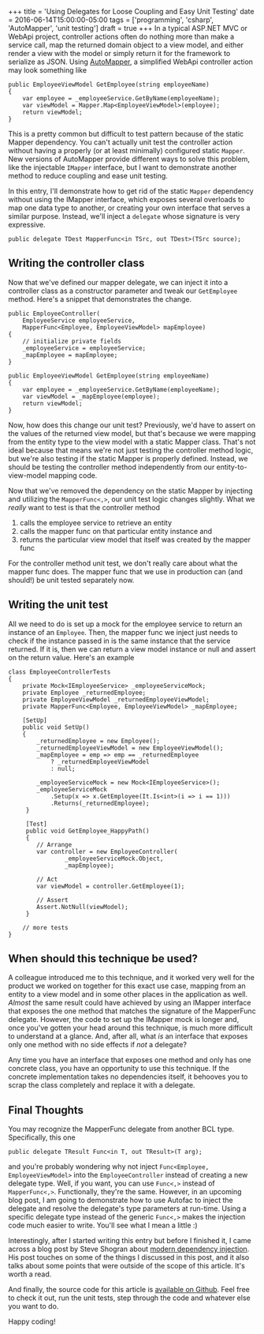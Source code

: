 +++
title = 'Using Delegates for Loose Coupling and Easy Unit Testing'
date = 2016-06-14T15:00:00-05:00
tags = ['programming', 'csharp', 'AutoMapper', 'unit testing']
draft = true
+++
In a typical ASP.NET MVC or WebApi project, controller actions often do nothing more than make a service call, map the returned domain object to a view model, and either render a view with the model or simply return it for the framework to serialize as JSON. Using [AutoMapper](http://automapper.org/), a simplified WebApi controller action may look something like

    public EmployeeViewModel GetEmployee(string employeeName)
    {
        var employee = _employeeService.GetByName(employeeName);
        var viewModel = Mapper.Map<EmployeeViewModel>(employee);
        return viewModel;
    }

This is a pretty common but difficult to test pattern because of the static Mapper dependency. You can't actually unit test the controller action without having a properly (or at least minimally) configured static `Mapper`. New versions of AutoMapper provide different ways to solve this problem, like the injectable `IMapper` interface, but I want to demonstrate another method to reduce coupling and ease unit testing.

In this entry, I'll demonstrate how to get rid of the static `Mapper` dependency without using the IMapper interface, which exposes several overloads to map one data type to another, or creating your own interface that serves a similar purpose. Instead, we'll inject a `delegate` whose signature is very expressive.

    public delegate TDest MapperFunc<in TSrc, out TDest>(TSrc source);

<!--more-->
## Writing the controller class

Now that we've defined our mapper delegate, we can inject it into a controller class as a constructor parameter and tweak our `GetEmployee` method. Here's a snippet that demonstrates the change.

    public EmployeeController(
        EmployeeService employeeService, 
        MapperFunc<Employee, EmployeeViewModel> mapEmployee)
    {
        // initialize private fields
        _employeeService = employeeService;
        _mapEmployee = mapEmployee;
    }

    public EmployeeViewModel GetEmployee(string employeeName)
    {
        var employee = _employeeService.GetByName(employeeName);
        var viewModel = _mapEmployee(employee);
        return viewModel;
    }

Now, how does this change our unit test? Previously, we'd have to assert on the values of the returned view model, but that's because we were mapping from the entity type to the view model with a static Mapper class. That's not ideal because that means we're not just testing the controller method logic, but we're also testing if the static Mapper is properly defined. Instead, we should be testing the controller method independently from our entity-to-view-model mapping code.

Now that we've removed the dependency on the static Mapper by injecting and utilizing the `MapperFunc<,>`, our unit test logic changes slightly. What we _really_ want to test is that the controller method

1. calls the employee service to retrieve an entity
2. calls the mapper func on that particular entity instance and
3. returns the particular view model that itself was created by the mapper func

For the controller method unit test, we don't really care about what the mapper func does. The mapper func that we use in production can (and should!) be unit tested separately now.

## Writing the unit test

All we need to do is set up a mock for the employee service to return an instance of an `Employee`. Then, the mapper func we inject just needs to check if the instance passed in is the same instance that the service returned. If it is, then we can return a view model instance or null and assert on the return value. Here's an example

    class EmployeeControllerTests
    {
        private Mock<IEmployeeService> _employeeServiceMock;
        private Employee _returnedEmployee;
        private EmployeeViewModel _returnedEmployeeViewModel;
        private MapperFunc<Employee, EmployeeViewModel> _mapEmployee;

        [SetUp]
        public void SetUp()
        {
            _returnedEmployee = new Employee();
            _returnedEmployeeViewModel = new EmployeeViewModel();
            _mapEmployee = emp => emp == _returnedEmployee 
                ? _returnedEmployeeViewModel 
                : null;

            _employeeServiceMock = new Mock<IEmployeeService>();
            _employeeServiceMock
                .Setup(x => x.GetEmployee(It.Is<int>(i => i == 1)))
                .Returns(_returnedEmployee);
         }

         [Test]
         public void GetEmployee_HappyPath()
         {
            // Arrange
            var controller = new EmployeeController(
                    _employeeServiceMock.Object, 
                    _mapEmployee);

            // Act
            var viewModel = controller.GetEmployee(1);

            // Assert
            Assert.NotNull(viewModel);
         }

        // more tests
    }

## When should this technique be used?

A colleague introduced me to this technique, and it worked very well for the product we worked on together for this exact use case, mapping from an entity to a view model and in some other places in the application as well. _Almost_ the same result could have achieved by using an IMapper interface that exposes the one method that matches the signature of the MapperFunc delegate. However, the code to set up the IMapper mock is longer and, once you've gotten your head around this technique, is much more difficult to understand at a glance. And, after all, what _is_ an interface that exposes only one method with no side effects if _not_ a delegate?

Any time you have an interface that exposes one method and only has one concrete class, you have an opportunity to use this technique. If the concrete implementation takes no dependencies itself, it behooves you to scrap the class completely and replace it with a delegate.

## Final Thoughts

You may recognize the MapperFunc delegate from another BCL type. Specifically, this one

    public delegate TResult Func<in T, out TResult>(T arg);

and you're probably wondering why not inject `Func<Employee, EmployeeViewModel>` into the `EmployeeController` instead of creating a new delegate type. Well, if you want, you can use `Func<,>` instead of `MapperFunc<,>`. Functionally, they're the same. However, in an upcoming blog post, I am going to demonstrate how to use Autofac to inject the delegate and resolve the delegate's type parameters at run-time. Using a specific delegate type instead of the generic `Func<,>` makes the injection code much easier to write. You'll see what I mean a little :)

Interestingly, after I started writing this entry but before I finished it, I came across a blog post by Steve Shogran about [modern dependency injection](http://deliberate-software.com/modern-di/). His post touches on some of the things I discussed in this post, and it also talks about some points that were outside of the scope of this article. It's worth a read.

And finally, the source code for this article is [available on Github](https://github.com/nelsonwellswku/blog-stuff/tree/master/using-delegates-for-loose-coupling-and-easy-unit-testing/DelegateExample). Feel free to check it out, run the unit tests, step through the code and whatever else you want to do.

Happy coding!

